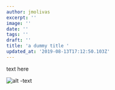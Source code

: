 ```yaml
---
author: jmolivas
excerpt: ''
image: ''
date: ''
tags: ''
draft: ''
title: 'a dummy title '
updated_at: '2019-08-13T17:12:50.103Z'
---
```

text here 



![alt -text](img/speeches-cover.jpg)
